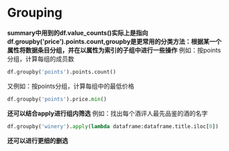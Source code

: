# Grouping

**summary中用到的df.value_counts()实际上是指向df.groupby('price').points.count,groupby是更常用的分类方法：根据某一个属性将数据条目分组，并在以属性为索引的子组中进行一些操作**
例如：按points分组，计算每组的成员数
```python
df.groupby('points').points.count()
```
又例如：按points分组，计算每组中的最低价格
```python
df.groupby('points').price.min()
```
**还可以结合apply进行组内筛选**
例如：找出每个酒评人最先品鉴的酒的名字
```python
df.groupby('winery').apply(lambda dataframe:dataframe.title.iloc[0])
```
**还可以进行更细的删选**

